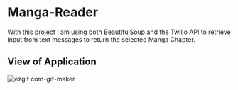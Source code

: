 # Manga-Reader

With this project I am using both [BeautifulSoup](https://beautiful-soup-4.readthedocs.io/en/latest/) and the [Twilio API](https://www.twilio.com/docs/libraries/python) to retrieve input from text messages to return the selected Manga Chapter.

## View of Application 
![ezgif com-gif-maker](https://user-images.githubusercontent.com/8886774/177253944-68a9bf3d-591e-4b3c-a3ae-c9e8a793f766.gif)

